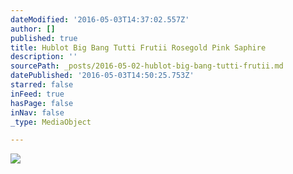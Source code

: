 ```yaml
---
dateModified: '2016-05-03T14:37:02.557Z'
author: []
published: true
title: Hublot Big Bang Tutti Frutii Rosegold Pink Saphire
description: ''
sourcePath: _posts/2016-05-02-hublot-big-bang-tutti-frutii.md
datePublished: '2016-05-03T14:50:25.753Z'
starred: false
inFeed: true
hasPage: false
inNav: false
_type: MediaObject

---
```

![](https://the-grid-user-content.s3-us-west-2.amazonaws.com/d6b1239d-632b-403c-8780-9caba6d8df84.jpg)